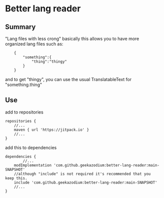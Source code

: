 # Better lang reader

## Summary

"Lang files with less crong"
basically this allows you to have more organized lang files such as:
```json:
    {
        "something":{
            "thing":"thingy"
        }   
    }
```
and to get "thingy", you can use the usual TranslatableText for "something.thing"

## Use
add to repositories
```
repositories {
	//...
	maven { url 'https://jitpack.io' }
	//...
}
```
add this to dependencies
```
dependencies {
    	//...
	modImplementation 'com.github.geekazodium:better-lang-reader:main-SNAPSHOT'
	//although "include" is not required it's recommended that you keep this.
	include 'com.github.geekazodium:better-lang-reader:main-SNAPSHOT'
	//...
}
```
